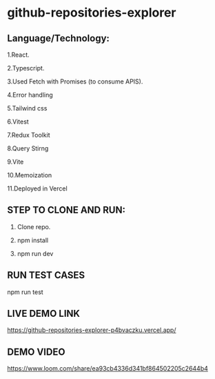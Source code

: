# github-repositories-explorer

## Language/Technology:

1.React.

2.Typescript.

3.Used Fetch with Promises (to consume APIS).

4.Error handling

5.Tailwind css

6.Vitest

7.Redux Toolkit

8.Query Stirng

9.Vite

10.Memoization

11.Deployed in Vercel

## STEP TO CLONE AND RUN:

1. Clone repo.

2. npm install

3. npm run dev

## RUN TEST CASES

npm run test

## LIVE DEMO LINK

https://github-repositories-explorer-p4bvaczku.vercel.app/

## DEMO VIDEO

https://www.loom.com/share/ea93cb4336d341bf864502205c2644b4
